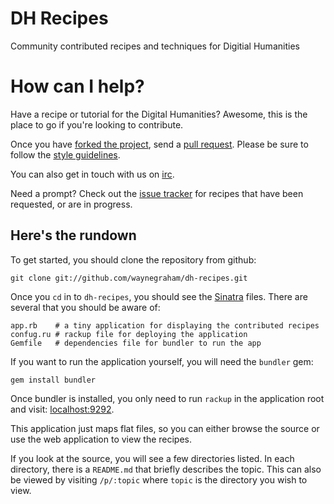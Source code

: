 # DH Recipes

Community contributed recipes and techniques for Digitial Humanities

# How can I help?
Have a recipe or tutorial for the Digital Humanities? Awesome, this is
the place to go if you're looking to contribute.

Once you have [forked the project][github-forking], send a [pull
request][github-pull-requests]. Please be sure to follow the [style
guidelines][style-guidelines].

You can also get in touch with us on [irc][irc].

Need a prompt? Check out the [issue tracker][issues] for recipes that
have been requested, or are in progress. 

## Here's the rundown

To get started, you should clone the repository from github:

    git clone git://github.com/waynegraham/dh-recipes.git

Once you `cd` in to `dh-recipes`, you should see the
[Sinatra][sinatra] files. There are several that you should be aware of:

    app.rb    # a tiny application for displaying the contributed recipes
    confug.ru # rackup file for deploying the application
    Gemfile   # dependencies file for bundler to run the app

If you want to run the application yourself, you will need the `bundler`
gem:

    gem install bundler

Once bundler is installed, you only need to run `rackup` in the
application root and visit: [localhost:9292](http://localhost:9292).

This application just maps flat files, so you can either browse the
source or use the web application to view the recipes.

If you look at the source, you will see a few directories listed. In
each directory, there is a `README.md` that briefly describes the topic.
This can also be viewed by visiting `/p/:topic` where `topic` is the
directory you wish to view. 



[sinatra]: http://www.sinatra.com/
[issues]: http://github.com/waynegraham/dh-recipes/issues/
[style-guidelines]: http://github.com/waynegraham/dh-recipes/wiki/Style-Guidelines
[github-forking]: http://help.github.com/forking/
[github-pull-requests]: http://help.github.com/pull-requests/
[irc]: irc://irc.freenode.net/#slab
